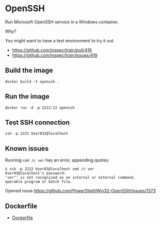 # OpenSSH

Run Microsoft OpenSSH service in a Windows container.

Why?

You might want to have a test environment to try it out.

- https://github.com/inspec/train/pull/416
- https://github.com/inspec/train/issues/419

## Build the image

```
docker build -t openssh .
```

## Run the image

```
docker run -d -p 2222:22 openssh
```

## Test SSH connection

```
ssh -p 2222 User032@localhost
```

## Known issues

Running `cmd /c ver` has an error, appending quotes:

```
$ ssh -p 2222 User03@localhost cmd /c ver
User03@localhost's password:
'ver"' is not recognized as an internal or external command,
operable program or batch file.
```

Opened issue https://github.com/PowerShell/Win32-OpenSSH/issues/1373

## Dockerfile
- [Dockerfile](https://github.com/StefanScherer/dockerfiles-windows/blob/master/openssh/Dockerfile)
